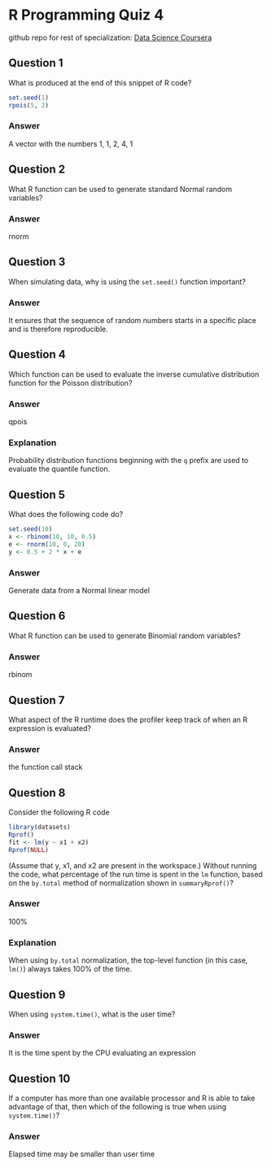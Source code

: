# R Programming Quiz 4

github repo for rest of specialization: [Data Science Coursera](https://github.com/Zuyuf/Data_Science_Coursera_Jhon_Hopkin_University)

Question 1
----------

What is produced at the end of this snippet of R code?
```R
set.seed(1)
rpois(5, 2)
```
### Answer

A vector with the numbers 1, 1, 2, 4, 1

Question 2
----------

What R function can be used to generate standard Normal random variables?

### Answer

rnorm

Question 3
----------

When simulating data, why is using the `set.seed()` function important?

### Answer
			
It ensures that the sequence of random numbers starts in a specific place and is therefore reproducible.


Question 4
----------

Which function can be used to evaluate the inverse cumulative distribution function for the Poisson distribution?

### Answer

qpois

### Explanation

Probability distribution functions beginning with the `q` prefix are used to evaluate the quantile function.

Question 5
----------

What does the following code do?
```R
set.seed(10)
x <- rbinom(10, 10, 0.5)
e <- rnorm(10, 0, 20)
y <- 0.5 + 2 * x + e
```

### Answer

Generate data from a Normal linear model

Question 6
----------
What R function can be used to generate Binomial random variables?

### Answer

rbinom

Question 7
----------

What aspect of the R runtime does the profiler keep track of when an R expression is evaluated?

### Answer

the function call stack	

Question 8
----------
Consider the following R code
```R
library(datasets)
Rprof()
fit <- lm(y ~ x1 + x2)
Rprof(NULL)
```
(Assume that y, x1, and x2 are present in the workspace.) Without running the code, what percentage of the run time is spent in the `lm` function, based on the `by.total` method of normalization shown in `summaryRprof()`?

### Answer

100%

### Explanation

When using `by.total` normalization, the top-level function (in this case, `lm()`) always takes 100% of the time.

Question 9
----------

When using `system.time()`, what is the user time?

### Answer

It is the time spent by the CPU evaluating an expression

Question 10
-----------

If a computer has more than one available processor and R is able to take advantage of that, then which of the following is true when using `system.time()`?

### Answer

Elapsed time may be smaller than user time